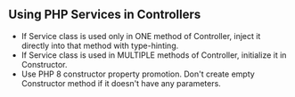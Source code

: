 
## Using PHP Services in Controllers

- If Service class is used only in ONE method of Controller, inject it directly into that method with type-hinting.
- If Service class is used in MULTIPLE methods of Controller, initialize it in Constructor.
- Use PHP 8 constructor property promotion. Don't create empty Constructor method if it doesn't have any parameters.
